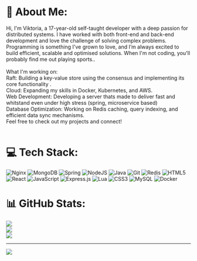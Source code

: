 # 💫 About Me:
Hi, I'm Viktoria, a 17-year-old self-taught developer with a deep passion for distributed systems. I have worked with both front-end and back-end development and love the challenge of solving complex problems. Programming is something I've grown to love, and I’m always excited to build efficient, scalable and optimised solutions. When I'm not coding, you'll probably find me out playing sports..<br><br>What I'm working on:<br>Raft: Building a key-value store using the consensus and implementing its core functionality .<br>Cloud: Expanding my skills in Docker, Kubernetes, and AWS.<br>Web Development: Developing a server thats made to deliver fast and whitstand even under high stress (spring, microservice based)<br>Database Optimization: Working on Redis caching, query indexing, and efficient data sync mechanisms.<br>Feel free to check out my projects and connect!<br><br>


# 💻 Tech Stack:
![Nginx](https://img.shields.io/badge/Nginx-%23009639.svg?style=for-the-badge&logo=nginx&logoColor=white) ![MongoDB](https://img.shields.io/badge/MongoDB-%234ea94b.svg?style=for-the-badge&logo=mongodb&logoColor=white)  ![Spring](https://img.shields.io/badge/spring-%236DB33F.svg?style=for-the-badge&logo=spring&logoColor=white) ![NodeJS](https://img.shields.io/badge/node.js-6DA55F?style=for-the-badge&logo=node.js&logoColor=white)  ![Java](https://img.shields.io/badge/java-%23ED8B00.svg?style=for-the-badge&logo=openjdk&logoColor=white) ![Git](https://img.shields.io/badge/git-%23F05033.svg?style=for-the-badge&logo=git&logoColor=white)  ![Redis](https://img.shields.io/badge/redis-%23DD0031.svg?style=for-the-badge&logo=redis&logoColor=white)  ![HTML5](https://img.shields.io/badge/html5-%23E34F26.svg?style=for-the-badge&logo=html5&logoColor=white)  ![React](https://img.shields.io/badge/react-%2320232a.svg?style=for-the-badge&logo=react&logoColor=%2361DAFB) ![JavaScript](https://img.shields.io/badge/javascript-%23323330.svg?style=for-the-badge&logo=javascript&logoColor=%23F7DF1E) ![Express.js](https://img.shields.io/badge/express.js-%23404d59.svg?style=for-the-badge&logo=express&logoColor=%2361DAFB) ![Lua](https://img.shields.io/badge/Lua-2C2D72?style=for-the-badge&logo=lua&logoColor=white) ![CSS3](https://img.shields.io/badge/css3-%231572B6.svg?style=for-the-badge&logo=css3&logoColor=white) ![MySQL](https://img.shields.io/badge/mysql-4479A1.svg?style=for-the-badge&logo=mysql&logoColor=white)  ![Docker](https://img.shields.io/badge/docker-%230db7ed.svg?style=for-the-badge&logo=docker&logoColor=white) 



# 📊 GitHub Stats:
![](https://github-readme-stats.vercel.app/api?username=Viktoria12345123&theme=cobalt&hide_border=false&include_all_commits=false&count_private=false)<br/>
![](https://github-readme-streak-stats.herokuapp.com/?user=Viktoria12345123&theme=cobalt&hide_border=false)<br/>
![](https://github-readme-stats.vercel.app/api/top-langs/?username=Viktoria12345123&theme=cobalt&hide_border=false&include_all_commits=false&count_private=false&layout=compact)

---
[![](https://visitcount.itsvg.in/api?id=Viktoria12345123&icon=0&color=0)](https://visitcount.itsvg.in)

<!-- Proudly created with GPRM ( https://gprm.itsvg.in ) -->
